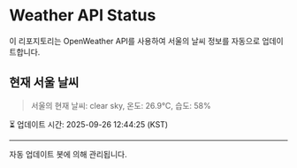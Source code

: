 
# Weather API Status

이 리포지토리는 OpenWeather API를 사용하여 서울의 날씨 정보를 자동으로 업데이트합니다.

## 현재 서울 날씨
> 서울의 현재 날씨: clear sky, 온도: 26.9°C, 습도: 58%

⏳ 업데이트 시간: 2025-09-26 12:44:25 (KST)

---
자동 업데이트 봇에 의해 관리됩니다.
